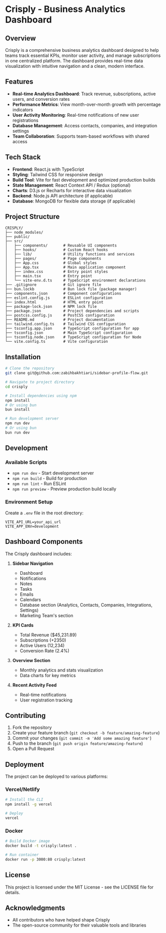 # Crisply - Business Analytics Dashboard

## Overview
Crisply is a comprehensive business analytics dashboard designed to help teams track essential KPIs, monitor user activity, and manage subscriptions in one centralized platform. The dashboard provides real-time data visualization with intuitive navigation and a clean, modern interface.

## Features
- **Real-time Analytics Dashboard**: Track revenue, subscriptions, active users, and conversion rates
- **Performance Metrics**: View month-over-month growth with percentage indicators
- **User Activity Monitoring**: Real-time notifications of new user registrations
- **Database Management**: Access contacts, companies, and integration settings
- **Team Collaboration**: Supports team-based workflows with shared access

## Tech Stack
- **Frontend**: React.js with TypeScript
- **Styling**: Tailwind CSS for responsive design
- **Build Tool**: Vite for fast development and optimized production builds
- **State Management**: React Context API / Redux (optional)
- **Charts**: D3.js or Recharts for interactive data visualization
- **Backend**: Node.js API architecture (if applicable)
- **Database**: MongoDB for flexible data storage (if applicable)

## Project Structure
```
CRISPLY/
├── node_modules/
├── public/
├── src/
│   ├── components/       # Reusable UI components
│   ├── hooks/            # Custom React hooks
│   ├── lib/              # Utility functions and services
│   ├── pages/            # Page components
│   ├── App.css           # Global styles
│   ├── App.tsx           # Main application component
│   ├── index.css         # Entry point styles
│   ├── main.tsx          # Entry point
│   └── vite-env.d.ts     # TypeScript environment declarations
├── .gitignore            # Git ignore file
├── bun.lockb             # Bun lock file (package manager)
├── components.json       # Component configurations
├── eslint.config.js      # ESLint configuration
├── index.html            # HTML entry point
├── package-lock.json     # NPM lock file
├── package.json          # Project dependencies and scripts
├── postcss.config.js     # PostCSS configuration
├── README.md             # Project documentation
├── tailwind.config.ts    # Tailwind CSS configuration
├── tsconfig.app.json     # TypeScript configuration for app
├── tsconfig.json         # Main TypeScript configuration
├── tsconfig.node.json    # TypeScript configuration for Node
└── vite.config.ts        # Vite configuration
```

## Installation

```bash
# Clone the repository
git clone git@github.com:zabihbakhtiari/sidebar-profile-flow.git

# Navigate to project directory
cd crisply

# Install dependencies using npm
npm install
# Or using bun
bun install

# Run development server
npm run dev
# Or using bun
bun run dev
```

## Development

### Available Scripts

- `npm run dev` - Start development server
- `npm run build` - Build for production
- `npm run lint` - Run ESLint
- `npm run preview` - Preview production build locally

### Environment Setup

Create a `.env` file in the root directory:

```
VITE_API_URL=your_api_url
VITE_APP_ENV=development
```

## Dashboard Components

The Crisply dashboard includes:

1. **Sidebar Navigation**
   - Dashboard
   - Notifications
   - Notes
   - Tasks
   - Emails
   - Calendars
   - Database section (Analytics, Contacts, Companies, Integrations, Settings)
   - Marketing Team's section

2. **KPI Cards**
   - Total Revenue ($45,231.89)
   - Subscriptions (+2350)
   - Active Users (12,234)
   - Conversion Rate (2.4%)

3. **Overview Section**
   - Monthly analytics and stats visualization
   - Data charts for key metrics

4. **Recent Activity Feed**
   - Real-time notifications
   - User registration tracking

## Contributing
1. Fork the repository
2. Create your feature branch (`git checkout -b feature/amazing-feature`)
3. Commit your changes (`git commit -m 'Add some amazing feature'`)
4. Push to the branch (`git push origin feature/amazing-feature`)
5. Open a Pull Request

## Deployment
The project can be deployed to various platforms:

### Vercel/Netlify
```bash
# Install the CLI
npm install -g vercel

# Deploy
vercel
```

### Docker
```bash
# Build Docker image
docker build -t crisply:latest .

# Run container
docker run -p 3000:80 crisply:latest
```

## License
This project is licensed under the MIT License - see the LICENSE file for details.

## Acknowledgments
- All contributors who have helped shape Crisply
- The open-source community for their valuable tools and libraries